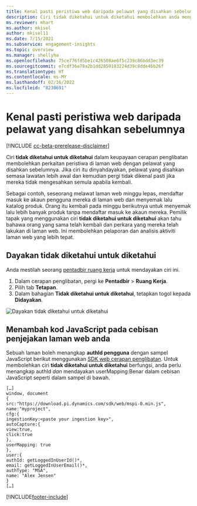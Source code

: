 ```yaml
---
title: Kenal pasti peristiwa web daripada pelawat yang disahkan sebelumnya dengan tidak diketahui untuk diketahui
description: Ciri tidak diketahui untuk diketahui membolehkan anda mengaitkan peristiwa di laman web dengan pelawat yang disahkan sebelumnya.
ms.reviewer: mhart
ms.author: mkisel
author: mkisel11
ms.date: 7/15/2021
ms.subservice: engagement-insights
ms.topic: overview
ms.manager: shellyha
ms.openlocfilehash: 75ce776fd5be1c426508ae6f5c239c86bdd3ec39
ms.sourcegitcommit: e7cdf36a78a2b1dd2850183224d39c8dde46b26f
ms.translationtype: HT
ms.contentlocale: ms-MY
ms.lasthandoff: 02/16/2022
ms.locfileid: "8230691"
---
```

# <a name="recognize-web-events-from-previously-authenticated-visitors"></a>Kenal pasti peristiwa web daripada pelawat yang disahkan sebelumnya

[!INCLUDE [cc-beta-prerelease-disclaimer](includes/cc-beta-prerelease-disclaimer.md)]

Ciri **tidak diketahui untuk diketahui** dalam keupayaan cerapan penglibatan membolehkan perkaitan peristiwa di laman web dengan pelawat yang disahkan sebelumnya. Jika ciri itu dinyahdayakan, pelawat yang disahkan semasa lawatan lebih awal dan kemudian pergi tidak dikenal pasti jika mereka tidak mengesahkan semula apabila kembali. 

Sebagai contoh, seseorang melawat laman web minggu lepas, mendaftar masuk ke akaun pengguna mereka di laman web dan menyemak lalu katalog produk. Orang itu kembali pada minggu berikutnya untuk menyemak lalu lebih banyak produk tanpa mendaftar masuk ke akaun mereka. Pemilik tapak yang menggunakan ciri **tidak diketahui untuk diketahui** akan tahu bahawa orang yang sama telah kembali dan perkara yang mereka telah lakukan di laman web. Ini membolehkan pelaporan dan analisis aktiviti laman web yang lebih tepat.

## <a name="enable-unknown-to-known"></a>Dayakan tidak diketahui untuk diketahui

Anda mestilah seorang [pentadbir ruang kerja](user-roles.md) untuk mendayakan ciri ini. 

1. Dalam cerapan penglibatan, pergi ke **Pentadbir** > **Ruang Kerja**. 
2. Pilih tab **Tetapan**.
3. Dalam bahagian **Tidak diketahui untuk diketahui**, tetapkan togol kepada **Didayakan**.

![Dayakan tidak diketahui untuk diketahui](media/U2Ktoggle.png "Dayakan tidak diketahui untuk diketahui")

## <a name="adding-javascript-code-to-your-sites-tracking-snippet"></a>Menambah kod JavaScript pada cebisan penjejakan laman web anda

Sebuah laman boleh menangkap **authId pengguna** dengan sampel JavaScript berikut menggunakan [SDK web cerapan penglibatan](advanced-SDK-implementation.md). Untuk membolehkan ciri **tidak diketahui untuk diketahui** berfungsi, anda perlu menangkap authId *dan* mendayakan userMapping:Benar dalam cebisan JavaScript seperti dalam sampel di bawah.

```
[…]
window, document
{
src:"https://download.pi.dynamics.com/sdk/web/mspi-0.min.js",
name:"myproject",
cfg:{
ingestionKey:<paste your ingestion key>",
autoCapture:{
view:true,
click:true
},
userMapping: true
},
user:{
authId: getLoggedInUserId()*,
email: getLoggedInUserEmail()*,
authType: "MSA",
name: "Alex Jensen"
}
[…]
```

[!INCLUDE[footer-include](../includes/footer-banner.md)]
